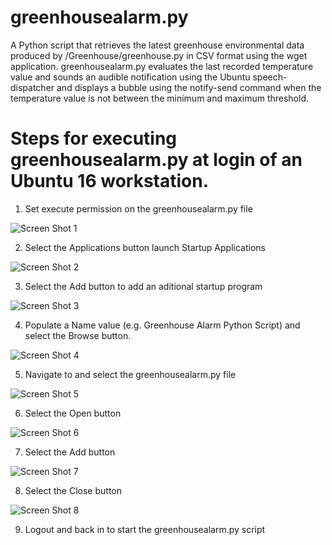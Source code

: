 # greenhousealarm.py 

A Python script that retrieves the latest greenhouse environmental data produced by /Greenhouse/greenhouse.py in CSV format using the wget application. greenhousealarm.py evaluates the last recorded temperature value and sounds an audible notification using the Ubuntu speech-dispatcher and displays a bubble using the notify-send command when the temperature value is not between the minimum and maximum threshold.
 
# Steps for executing greenhousealarm.py at login of an Ubuntu 16 workstation.

1. Set execute permission on the greenhousealarm.py file

![Screen Shot 1](https://raw.githubusercontent.com/thegroundhogwhisperer/Ay-yahs-Greenhouse/master/Greenhouse/greenhousealarm/screenshots/greenhousealarm.py%20execute%20permissions.png)

2. Select the Applications button launch Startup Applications

![Screen Shot 2](https://raw.githubusercontent.com/thegroundhogwhisperer/Ay-yahs-Greenhouse/master/Greenhouse/greenhousealarm/screenshots/ubuntu%20startup%20applications.png)

3. Select the Add button to add an aditional startup program

![Screen Shot 3](https://raw.githubusercontent.com/thegroundhogwhisperer/Ay-yahs-Greenhouse/master/Greenhouse/greenhousealarm/screenshots/ubuntu%20startup%20applications%20add%20button.png)

4. Populate a Name value (e.g. Greenhouse Alarm Python Script) and select the Browse button.

![Screen Shot 4](https://raw.githubusercontent.com/thegroundhogwhisperer/Ay-yahs-Greenhouse/master/Greenhouse/greenhousealarm/screenshots/ubuntu%20startup%20applications%20add%20startup%20program%20browse%20button.png)

5. Navigate to and select the greenhousealarm.py file

![Screen Shot 5](https://raw.githubusercontent.com/thegroundhogwhisperer/Ay-yahs-Greenhouse/master/Greenhouse/greenhousealarm/screenshots/ubuntu%20startup%20applications%20add%20select%20command.png)

6. Select the Open button

![Screen Shot 6](https://raw.githubusercontent.com/thegroundhogwhisperer/Ay-yahs-Greenhouse/master/Greenhouse/greenhousealarm/screenshots/ubuntu%20startup%20applications%20add%20select%20command%20open%20button.png)

7. Select the Add button

![Screen Shot 7](https://raw.githubusercontent.com/thegroundhogwhisperer/Ay-yahs-Greenhouse/master/Greenhouse/greenhousealarm/screenshots/ubuntu%20startup%20applications%20add%20startup%20program%20add%20button.png)

8. Select the Close button

![Screen Shot 8](https://raw.githubusercontent.com/thegroundhogwhisperer/Ay-yahs-Greenhouse/master/Greenhouse/greenhousealarm/screenshots/ubuntu%20startup%20applications%20close%20button.png)

9. Logout and back in to start the greenhousealarm.py script

